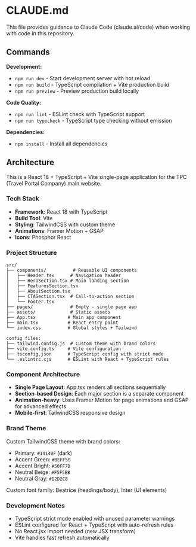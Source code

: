 # CLAUDE.md

This file provides guidance to Claude Code (claude.ai/code) when working with code in this repository.

## Commands

**Development:**
- `npm run dev` - Start development server with hot reload
- `npm run build` - TypeScript compilation + Vite production build
- `npm run preview` - Preview production build locally

**Code Quality:**
- `npm run lint` - ESLint check with TypeScript support
- `npm run typecheck` - TypeScript type checking without emission

**Dependencies:**
- `npm install` - Install all dependencies

## Architecture

This is a React 18 + TypeScript + Vite single-page application for the TPC (Travel Portal Company) main website.

### Tech Stack
- **Framework**: React 18 with TypeScript
- **Build Tool**: Vite
- **Styling**: TailwindCSS with custom theme
- **Animations**: Framer Motion + GSAP
- **Icons**: Phosphor React

### Project Structure
```
src/
├── components/          # Reusable UI components
│   ├── Header.tsx      # Navigation header
│   ├── HeroSection.tsx # Main landing section
│   ├── FeaturesSection.tsx
│   ├── AboutSection.tsx
│   ├── CTASection.tsx  # Call-to-action section
│   └── Footer.tsx
├── pages/              # Empty - single page app
├── assets/             # Static assets
├── App.tsx            # Main app component
├── main.tsx           # React entry point
└── index.css          # Global styles + Tailwind

config files:
├── tailwind.config.js  # Custom theme with brand colors
├── vite.config.ts     # Vite configuration
├── tsconfig.json      # TypeScript config with strict mode
└── .eslintrc.cjs      # ESLint with React + TypeScript rules
```

### Component Architecture
- **Single Page Layout**: App.tsx renders all sections sequentially
- **Section-based Design**: Each major section is a separate component
- **Animation-heavy**: Uses Framer Motion for page animations and GSAP for advanced effects
- **Mobile-first**: TailwindCSS responsive design

### Brand Theme
Custom TailwindCSS theme with brand colors:
- Primary: `#14140F` (dark)
- Accent Green: `#BEFF50` 
- Accent Bright: `#50FF7D`
- Neutral Beige: `#F5F5EB`
- Neutral Gray: `#D2D2C8`

Custom font family: Beatrice (headings/body), Inter (UI elements)

### Development Notes
- TypeScript strict mode enabled with unused parameter warnings
- ESLint configured for React + TypeScript with auto-refresh rules
- No React.jsx import needed (new JSX transform)
- Vite handles fast refresh automatically